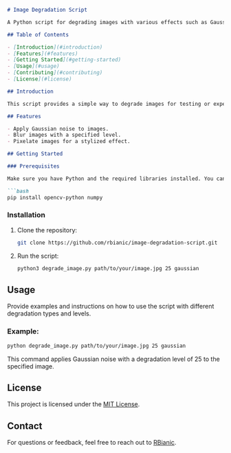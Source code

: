 ```markdown
# Image Degradation Script

A Python script for degrading images with various effects such as Gaussian noise, blur, and pixelation.

## Table of Contents

- [Introduction](#introduction)
- [Features](#features)
- [Getting Started](#getting-started)
- [Usage](#usage)
- [Contributing](#contributing)
- [License](#license)

## Introduction

This script provides a simple way to degrade images for testing or experimentation purposes. It currently supports three degradation types: Gaussian noise, blur, and pixelation.

## Features

- Apply Gaussian noise to images.
- Blur images with a specified level.
- Pixelate images for a stylized effect.

## Getting Started

### Prerequisites

Make sure you have Python and the required libraries installed. You can install the necessary libraries using:

```bash
pip install opencv-python numpy
```

### Installation

1. Clone the repository:

   ```bash
   git clone https://github.com/rbianic/image-degradation-script.git
   ```

2. Run the script:

   ```bash
   python3 degrade_image.py path/to/your/image.jpg 25 gaussian
   ```

## Usage

Provide examples and instructions on how to use the script with different degradation types and levels.

### Example:

```bash
python degrade_image.py path/to/your/image.jpg 25 gaussian
```

This command applies Gaussian noise with a degradation level of 25 to the specified image.

## License

This project is licensed under the [MIT License](LICENSE).

## Contact

For questions or feedback, feel free to reach out to [RBianic](mailto:public@fkgm.fr).
```
